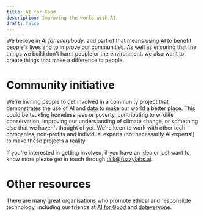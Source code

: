 ```yaml
---
title: AI for Good
description: Improving the world with AI
draft: false
---
```

We believe in *AI for everybody*, and part of that means using AI to benefit people's lives and to improve our communities. As well as ensuring that the things we build don't harm people or the environment, we also want to create things that make a difference to people.

# Community initiative

We're inviting people to get involved in a community project that demonstrates the use of AI and data to make our world a better place. This could be tackling homelessness or poverty, contributing to wildlife conservation, improving our understanding of climate change, or something else that we haven't thought of yet. We're keen to work with other tech companies, non-profits and individual experts (not necessarily AI experts!) to make these projects a reality.

If you're interested in getting involved, if you have an idea or just want to know more please get in touch through [talk@fuzzylabs.ai](mailto:talk@fuzzylabs.ai).

# Other resources

There are many great organisations who promote ethical and responsible technology, including our friends at [AI for Good](https://www.aiforgood.co.uk) and [doteveryone](https://doteveryone.org.uk).
